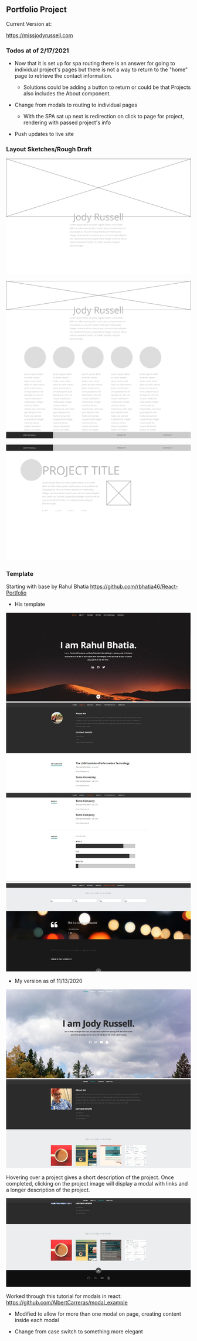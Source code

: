 ## Portfolio Project

Current Version at: 

https://missjodyrussell.com

### Todos at of 2/17/2021

* Now that it is set up for spa routing there is an answer for going to individual project's pages but there is not a way to return to the "home" page to retrieve the contact information.
    * Solutions could be adding a button to return or could be that Projects also includes the About component.

* Change from modals to routing to individual pages
    * With the SPA sat up next is redirection on click to page for project, rendering with passed project's info

* Push updates to live site

### Layout Sketches/Rough Draft

![ScreenOne](https://raw.githubusercontent.com/missjody/workportfolio/master/public/Screen%201.png)

![ScreenTwo](https://raw.githubusercontent.com/missjody/workportfolio/master/public/Screen2.png)

![ScreenThree](https://raw.githubusercontent.com/missjody/workportfolio/master/public/Screen3.png)

### Template

Starting with base by Rahul Bhatia https://github.com/rbhatia46/React-Portfolio 

* His template

![Rahul](https://raw.githubusercontent.com/missjody/workportfolio/master/public/images/sample1.JPG)
![Rahul](https://raw.githubusercontent.com/missjody/workportfolio/master/public/images/sample2.JPG)
![Rahul](https://raw.githubusercontent.com/missjody/workportfolio/master/public/images/sample3.JPG)
![Rahul](https://raw.githubusercontent.com/missjody/workportfolio/master/public/images/sample4.JPG)

* My version as of 11/13/2020

![Jody](https://raw.githubusercontent.com/missjody/workportfolio/master/public/images/sample5.JPG)
![Jody](https://raw.githubusercontent.com/missjody/workportfolio/master/public/images/sample6.JPG)

Hovering over a project gives a short description of the project. Once completed, clicking on the project image will display a modal with links and a longer description of the project. 

![Jody](https://raw.githubusercontent.com/missjody/workportfolio/master/public/images/sample7.JPG)

Worked through this tutorial for modals in react: https://github.com/AlbertCarreras/modal_example

* Modified to allow for more than one modal on page, creating content inside each modal

* Change from case switch to something more elegant



